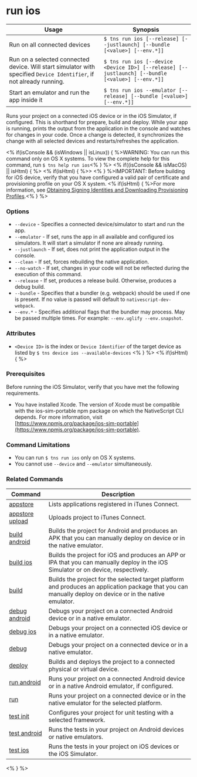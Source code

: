 run ios
==========

Usage | Synopsis
---|---
Run on all connected devices | `$ tns run ios [--release] [--justlaunch] [--bundle [<value>] [--env.*]]`
Run on a selected connected device. Will start simulator with specified `Device Identifier`, if not already running. | `$ tns run ios [--device <Device ID>] [--release] [--justlaunch] [--bundle [<value>] [--env.*]]`
Start an emulator and run the app inside it | `$ tns run ios --emulator [--release] [--bundle [<value>] [--env.*]]`

Runs your project on a connected iOS device or in the iOS Simulator, if configured. This is shorthand for prepare, build and deploy. While your app is running, prints the output from the application in the console and watches for changes in your code. Once a change is detected, it synchronizes the change with all selected devices and restarts/refreshes the application.

<% if(isConsole && (isWindows || isLinux)) { %>WARNING: You can run this command only on OS X systems. To view the complete help for this command, run `$ tns help run ios`<% } %>
<% if((isConsole && isMacOS) || isHtml) { %>
<% if(isHtml) { %>> <% } %>IMPORTANT: Before building for iOS device, verify that you have configured a valid pair of certificate and provisioning profile on your OS X system. <% if(isHtml) { %>For more information, see [Obtaining Signing Identities and Downloading Provisioning Profiles](https://developer.apple.com/library/mac/recipes/xcode_help-accounts_preferences/articles/obtain_certificates_and_provisioning_profiles.html).<% } %>

### Options
* `--device` - Specifies a connected device/simulator to start and run the app.
* `--emulator` - If set, runs the app in all available and configured ios simulators. It will start a simulator if none are already running.
* `--justlaunch` - If set, does not print the application output in the console.
* `--clean` - If set, forces rebuilding the native application.
* `--no-watch` - If set, changes in your code will not be reflected during the execution of this command.
* `--release` - If set, produces a release build. Otherwise, produces a debug build.
* `--bundle` - Specifies that a bundler (e.g. webpack) should be used if one is present. If no value is passed will default to `nativescript-dev-webpack`.
* `--env.*` - Specifies additional flags that the bundler may process. May be passed multiple times. For example: `--env.uglify --env.snapshot`.

### Attributes
* `<Device ID>` is the index or `Device Identifier` of the target device as listed by `$ tns device ios --available-devices`
<% } %>
<% if(isHtml) { %>
### Prerequisites
Before running the iOS Simulator, verify that you have met the following requirements.
* You have installed Xcode. The version of Xcode must be compatible with the ios-sim-portable npm package on which the  NativeScript CLI depends. For more information, visit [https://www.npmjs.org/package/ios-sim-portable](https://www.npmjs.org/package/ios-sim-portable).

### Command Limitations

* You can run `$ tns run ios` only on OS X systems.
* You cannot use `--device` and `--emulator` simultaneously.

### Related Commands

Command | Description
----------|----------
[appstore](../../publishing/appstore.html) | Lists applications registered in iTunes Connect.
[appstore upload](../../publishing/appstore-upload.html) | Uploads project to iTunes Connect.
[build android](build-android.html) | Builds the project for Android and produces an APK that you can manually deploy on device or in the native emulator.
[build ios](build-ios.html) | Builds the project for iOS and produces an APP or IPA that you can manually deploy in the iOS Simulator or on device, respectively.
[build](build.html) | Builds the project for the selected target platform and produces an application package that you can manually deploy on device or in the native emulator.
[debug android](debug-android.html) | Debugs your project on a connected Android device or in a native emulator.
[debug ios](debug-ios.html) | Debugs your project on a connected iOS device or in a native emulator.
[debug](debug.html) | Debugs your project on a connected device or in a native emulator.
[deploy](deploy.html) | Builds and deploys the project to a connected physical or virtual device.
[run android](run-android.html) | Runs your project on a connected Android device or in a native Android emulator, if configured.
[run](run.html) | Runs your project on a connected device or in the native emulator for the selected platform.
[test init](test-init.html) | Configures your project for unit testing with a selected framework.
[test android](test-android.html) | Runs the tests in your project on Android devices or native emulators.
[test ios](test-ios.html) | Runs the tests in your project on iOS devices or the iOS Simulator.
<% } %>
